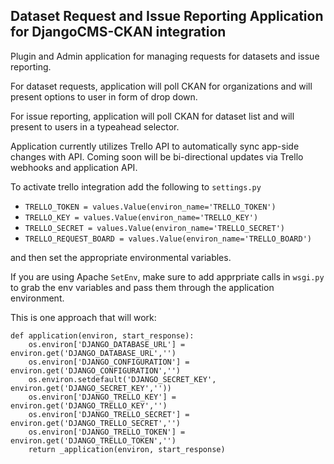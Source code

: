 ## Dataset Request and Issue Reporting Application for DjangoCMS-CKAN integration

Plugin and Admin application for managing requests for datasets and issue reporting.

For dataset requests, application will poll CKAN for organizations and will present options to user in form of drop down.

For issue reporting, application will poll CKAN for dataset list and will present to users in a typeahead selector.

Application currently utilizes Trello API to automatically sync app-side changes with API. Coming soon will be bi-directional
updates via Trello webhooks and application API. 

To activate trello integration add the following to `settings.py`

- `TRELLO_TOKEN = values.Value(environ_name='TRELLO_TOKEN')`
- `TRELLO_KEY = values.Value(environ_name='TRELLO_KEY')`
- `TRELLO_SECRET = values.Value(environ_name='TRELLO_SECRET')`
- `TRELLO_REQUEST_BOARD = values.Value(environ_name='TRELLO_BOARD')`

and then set the appropriate environmental variables.

If you are using Apache `SetEnv`, make sure to add apprpriate calls in `wsgi.py` to grab the env variables
and pass them through the application environment.

This is one approach that will work:

```
def application(environ, start_response):
    os.environ['DJANGO_DATABASE_URL'] = environ.get('DJANGO_DATABASE_URL','')
    os.environ['DJANGO_CONFIGURATION'] = environ.get('DJANGO_CONFIGURATION','')
    os.environ.setdefault('DJANGO_SECRET_KEY', environ.get('DJANGO_SECRET_KEY',''))
    os.environ['DJANGO_TRELLO_KEY'] = environ.get('DJANGO_TRELLO_KEY','')
    os.environ['DJANGO_TRELLO_SECRET'] = environ.get('DJANGO_TRELLO_SECRET','')
    os.environ['DJANGO_TRELLO_TOKEN'] = environ.get('DJANGO_TRELLO_TOKEN','')
    return _application(environ, start_response)
```
